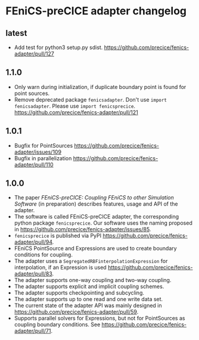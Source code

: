 # FEniCS-preCICE adapter changelog

## latest

* Add test for python3 setup.py sdist. https://github.com/precice/fenics-adapter/pull/127

## 1.1.0

* Only warn during initialization, if duplicate boundary point is found for point sources.
* Remove deprecated package `fenicsadapter`. Don't use `import fenicsadapter`. Please use `import fenicsprecice`. https://github.com/precice/fenics-adapter/pull/121

## 1.0.1

* Bugfix for PointSources https://github.com/precice/fenics-adapter/issues/109
* Bugfix in parallelization https://github.com/precice/fenics-adapter/pull/110

## 1.0.0

* The paper *FEniCS-preCICE: Coupling FEniCS to other Simulation Software* (in preparation) describes features, usage and API of the adapter.
* The software is called FEniCS-preCICE adapter, the corresponding python package `fenicsprecice`. Our software uses the naming proposed in https://github.com/precice/fenics-adapter/issues/85.
* `fenicsprecice` is published via PyPI https://github.com/precice/fenics-adapter/pull/94.
* FEniCS PointSource and Expressions are used to create boundary conditions for coupling.
* The adapter uses a `SegregatedRBFinterpolationExpression` for interpolation, if an Expression is used https://github.com/precice/fenics-adapter/pull/83.
* The adapter supports one-way coupling and two-way coupling.
* The adapter supports explicit and implicit coupling schemes.
* The adapter supports checkpointing and subcycling.
* The adapter supports up to one read and one write data set.
* The current state of the adapter API was mainly designed in https://github.com/precice/fenics-adapter/pull/59.
* Supports parallel solvers for Expressions, but not for PointSources as coupling boundary conditions. See https://github.com/precice/fenics-adapter/pull/71.

